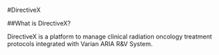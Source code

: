 #DirectiveX

##What is DirectiveX?

DirectiveX is a platform to manage clinical radiation oncology treatment protocols integrated with Varian ARIA R&V System.

